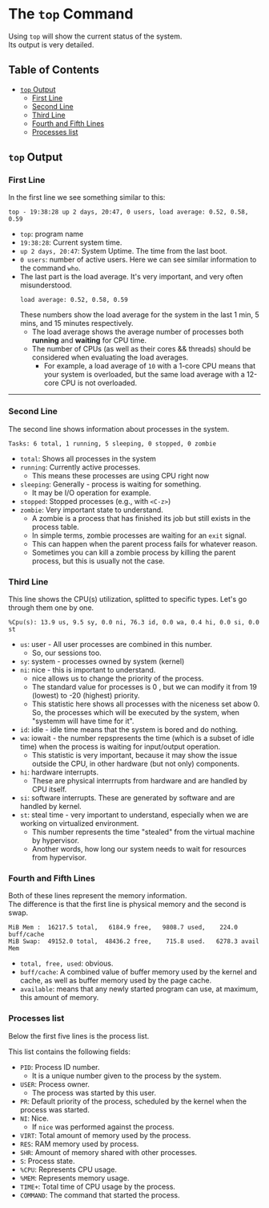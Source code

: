 

# The `top` Command
Using `top` will show the current status of the system.  
Its output is very detailed.  


## Table of Contents
* [`top` Output](#`top`-output) 
    * [First Line](#first-line) 
    * [Second Line](#second-line) 
    * [Third Line](#third-line) 
    * [Fourth and Fifth Lines](#fourth-and-fifth-lines) 
    * [Processes list](#processes-list) 


## `top` Output

### First Line
In the first line we see something similar to this:
```plaintext
top - 19:38:28 up 2 days, 20:47, 0 users, load average: 0.52, 0.58, 0.59
```

* `top`: program name
* `19:38:28`: Current system time.  
* `up 2 days, 20:47`: System Uptime. The time from the last boot.  
* `0 users`: number of active users. Here we can see similar information to the command `who`.
* The last part is the load average. It's very important, and very often misunderstood.
  ```plaintext
  load average: 0.52, 0.58, 0.59
  ```
  These numbers show the load average for the system in the last 1 min, 5 mins,
  and 15 minutes respectively.  
    * The load average shows the average number of processes both **running**
      and **waiting** for CPU time.
    * The number of CPUs (as well as their cores && threads) should be considered
      when evaluating the load averages.  
        * For example, a load average of `10` with a 1-core CPU means that your system is 
          overloaded, but the same load average with a 12-core CPU is not overloaded.    



---

### Second Line

The second line shows information about processes in the system.
```
Tasks: 6 total, 1 running, 5 sleeping, 0 stopped, 0 zombie
```

* `total`: Shows all processes in the system
* `running`: Currently active processes.  
    * This means these processes are using CPU right now
* `sleeping`: Generally - process is waiting for something.  
    * It may be I/O operation for example.
* `stopped`: Stopped processes (e.g., with `<C-z>`)
* `zombie`: Very important state to understand.  
    * A zombie is a process that has finished its job but still exists in the process table.  
    * In simple terms, zombie processes are waiting for an `exit` signal.  
    * This can happen when the parent process fails for whatever reason.  
    * Sometimes you can kill a zombie process by killing the parent process, but this
      is usually not the case.


### Third Line

This line shows the CPU(s) utilization, splitted to specific types. Let's go through them one by one.
```
%Cpu(s): 13.9 us, 9.5 sy, 0.0 ni, 76.3 id, 0.0 wa, 0.4 hi, 0.0 si, 0.0 st
```


* `us`: user - All user processes are combined in this number.  
    * So, our sessions too.
* `sy`: system - processes owned by system (kernel)
* `ni`: nice - this is important to understand.  
    * nice allows us to change the priority of the process.  
    * The standard value for processes is 0 , but we can modify it from 19 (lowest) to 
      -20 (highest) priority.  
    * This statistic here shows all processes with the niceness set abow 0. So, the 
      processes which will be executed by the system, when "systemm will have time for it".
* `id`: idle - idle time means that the system is bored and do nothing.
* `wa`: iowait - the number repspresents the time (which is a subset of idle time)
  when the process is waiting for input/output operation.  
    * This statistic is very important, because it may show the issue outside the CPU, in 
      other hardware (but not only) components.
* `hi`: hardware interrupts.  
    * These are physical interrrupts from hardware and are handled by CPU itself.
* `si`: software interrupts. These are generated by software and are handled by kernel.
* `st`: steal time - very important to understand, especially when we are working on 
  virtualized environment.  
    * This number represents the time "stealed" from the virtual machine by hypervisor.  
    * Another words, how long our system needs to wait for resources from hypervisor.

### Fourth and Fifth Lines

Both of these lines represent the memory information.  
The difference is that the first line is physical memory and the second is swap.  
```plaintext
MiB Mem :  16217.5 total,   6184.9 free,   9808.7 used,    224.0 buff/cache
MiB Swap:  49152.0 total,  48436.2 free,    715.8 used.   6278.3 avail Mem
```

* `total, free, used`: obvious.
* `buff/cache`: A combined value of buffer memory used by the kernel and cache, as 
  well as buffer memory used by the page cache.
* `available`: means that any newly started program can use, at maximum, this amount
  of memory.  

### Processes list
Below the first five lines is the process list.  

This list contains the following fields:
* `PID`: Process ID number.  
    * It is a unique number given to the process by the system.
* `USER`: Process owner.  
    * The process was started by this user.
* `PR`: Default priority of the process, scheduled by the kernel when the process was started.
* `NI`: Nice.  
    * If `nice` was performed against the process.
* `VIRT`: Total amount of memory used by the process.
* `RES`: RAM memory used by process.
* `SHR`: Amount of memory shared with other processes.
* `S`: Process state.
* `%CPU`: Represents CPU usage.
* `%MEM`: Represents memory usage.
* `TIME+`: Total time of CPU usage by the process.
* `COMMAND`: The command that started the process.  

